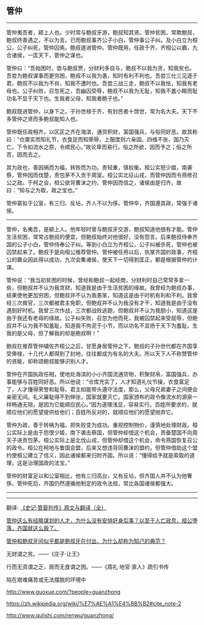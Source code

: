 ## 管仲

---


管仲夷吾者，颍上人也。少时常与鲍叔牙游，鲍叔知其贤。管仲贫困，常欺鲍叔，鲍叔终善遇之，不以为言。已而鲍叔事齐公子小白，管仲事公子纠。及小白立为桓公，公子纠死，管仲囚焉。鲍叔遂进管仲。管仲既用，任政于齐，齐桓公以霸，九合诸侯，一匡天下，管仲之谋也。

管仲曰：“吾始困时，尝与鲍叔贾，分财利多自与，鲍叔不以我为贪，知我贫也。吾尝为鲍叔谋事而更穷困，鲍叔不以我为愚，知时有利不利也。吾尝三仕三见逐于君，鲍叔不以我为不肖，知我不遭时也。吾尝三战三走，鲍叔不以我怯，知我有老母也。公子纠败，召忽死之，吾幽囚受辱，鲍叔不以我为无耻，知我不羞小睗而耻功名不显于天下也。生我者父母，知我者鲍子也。”

鲍叔既进管仲，以身下之。子孙世禄于齐，有封邑者十馀世，常为名大夫。天下不多管仲之贤而多鲍叔能知人也。

管仲既任政相齐，以区区之齐在海滨，通货积财，富国强兵，与俗同好恶。故其称曰：“仓廪实而知礼节，衣食足而知荣辱，上服度则六亲固。四维不张，国乃灭亡。下令如流水之原，令顺民心。”故论卑而易行。俗之所欲，因而予之；俗之所否，因而去之。

其为政也，善因祸而为福，转败而为功。贵轻重，慎权衡。桓公实怒少姬，南袭蔡，管仲因而伐楚，责包茅不入贡于周室。桓公实北征山戎，而管仲因而令燕修召公之政。于柯之会，桓公欲背曹沫之约，管仲因而信之，诸侯由是归齐。故曰：“知与之为取，政之宝也。”

管仲富拟于公室，有三归、反坫，齐人不以为侈。管仲卒，齐国遵其政，常强于诸侯。

---

管仲，名夷吾，是颍上人。他年轻时曾与鲍叔牙交游，鲍叔知道他很有才能。管仲生活贫困，常常占鲍叔的便宜，但鲍叔始终对他很好，没有怨言。后来鲍叔侍奉齐国的公子小白，管仲侍奉公子纠。等到小白立为齐桓公，公子纠被杀死，管仲也被囚禁起来了。鲍叔于是向桓公推荐管仲。管仲被任用以后，执掌齐国的政事，齐桓公的霸业因此得以成功，九次会集诸侯，使天下一切得到匡正，都是根据管仲的计谋。

管仲说：“我当初贫困的时候，曾经和鲍叔一起经商，分财利时自己常常多拿一些，但鲍叔并不认为我贪财，知道我是由于生活贫困的缘故。我曾经为鲍叔办事，结果使他更加穷困，但鲍叔并不认为我愚笨，知道这是由于时机有利和不利。我曾经三次做官，三次都被君主免职，但鲍叔并不认为我没有才干，知道我是由于没有遇到好时机。我曾三次作战，三次都战败逃跑，但鲍叔并不认为我胆小，知道这是由于我还有老母的缘故。公子纠失败，召忽为他而死，我被囚禁起来受屈辱，但鲍叔并不认为我不知羞耻，知道我不拘泥于小节，而以功名不显扬于天下为羞耻。生我的是父母，但了解我的却是鲍叔啊！”

鲍叔在推荐管仲辅佐齐桓公之后，甘愿身居管仲之下。鲍叔的子孙世代都在齐国享受俸禄，十几代人都得到了封地，往往都成为有名的大夫。所以天下人不称赞管仲的贤能，却称颂鲍叔能够识别人才。


管仲在齐国执政任相，使地处海滨的小小齐国流通货物，积聚财帛，富国强兵，办事能够与百姓同好恶。所以他说：“仓库充实了，人才知道礼仪节操，衣食富足了，人才懂得荣誉和耻辱。君主如能带头遵守法度，那么，父母兄弟妻子之间便会亲密无间。礼义廉耻得不到伸张，国家就要灭亡。国家颁布的政令像流水的源泉一样畅通无阻，是因为它能顺应民心。”因为道理浅显，容易实行。百姓所要求的，就顺应他们的愿望提供给他们；百姓所反对的，就顺应他们的愿望抛弃它。


管仲为政，善于转祸为福，把失败变为成功。重视控制物价，谨慎地处理财政。桓公实际上是由于怨恨少姬，南下袭击蔡国，但管仲却借这个机会，责备楚国不向周天子进贡包茅。桓公实际上是北伐山戎，但管仲却借这个机会，命令燕国恢复召公的政令。桓公在柯地与鲁国会盟，后来又想违背同曹沫的盟约，但管仲借助这个盟约使桓公建立了信义，因此诸侯都来归附齐国。所以说：“懂得给予就是索取的道理，这是治理国政的法宝。”

管仲的财富足以和公室相比，他有三归高台，又有反坫，但齐国人并不认为他奢侈。管仲死后，齐国仍然遵循他制定的政令法规，常比各国诸侯都强大。

---



---

翻译: [《史记·管晏列传》原文与翻译（全）](https://www.thn21.com/wen/wai/22762.html)

[管仲这么有经略谋划的人才，为什么没有安排好身后事？以至于人亡政息，桓公堕落，齐国就这么毁了。](https://www.zhihu.com/question/26384605)

[管仲和鲍叔牙间似乎都是鲍叔牙在付出，为什么却称为知己的典范？](https://www.zhihu.com/question/394603483)

无财谓之贫。——《庄子·让王》

行而无资谓之乏，居而无食谓之困。——《周礼·地官·禀人》疏引书传

陷在艰难痛苦或无法摆脱的环境中


http://www.guoxue.com/?people=guanzhong

https://zh.wikipedia.org/wiki/%E7%AE%A1%E4%BB%B2#cite_note-2

http://www.qulishi.com/renwu/guanzhong/



